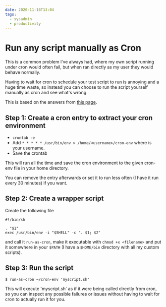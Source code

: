 ```yaml
---
date: 2020-11-16T13:04
tags:
  - sysadmin
  - productivity
---
```


# Run any script manually as Cron

This is a common problem I've always had, where my own script running under cron
would often fail, but when ran directly as my user they would behave normally.

Having to wait for cron to schedule your test script to run is annoying and a
huge time waste, so instead you can choose to run the script yourself manually
as cron and see what's wrong.

This is based on the answers from [this page](https://serverfault.com/questions/85893/running-a-cron-job-manually-and-immediately).

## Step 1: Create a cron entry to extract your cron environment

 * `crontab -e`
 * Add `* * * * * /usr/bin/env > /home/<username>/cron-env` where <username>
   is your username.
 * Save the crontab

This will run all the time and save the cron environment to the given cron-env
file in your home directory.

You can remove the entry afterwards or set it to run less often (I have it run
every 30 minutes) if you want.

## Step 2: Create a wrapper script

Create the following file

```
#!/bin/sh

. "$1"
exec /usr/bin/env -i "$SHELL" -c ". $1; $2"
```

and call it `run-as-cron`, make it executable with `chmod +x <filename>` and
put it somewhere in your `$PATH` (I have a `$HOME/bin` directory with all my
custom scripts).

## Step 3: Run the script

`$ run-as-cron ~/cron-env 'myscript.sh'`

This will execute 'myscript.sh' as if it were being called directly from cron,
so you can inspect any possible failures or issues without having to wait for
cron to actually run it for you.

